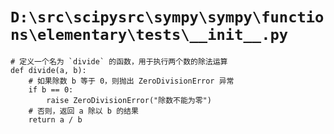 # `D:\src\scipysrc\sympy\sympy\functions\elementary\tests\__init__.py`

```
# 定义一个名为 `divide` 的函数，用于执行两个数的除法运算
def divide(a, b):
    # 如果除数 b 等于 0，则抛出 ZeroDivisionError 异常
    if b == 0:
        raise ZeroDivisionError("除数不能为零")
    # 否则，返回 a 除以 b 的结果
    return a / b
```